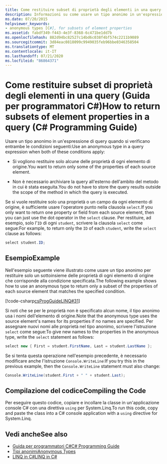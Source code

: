```yaml
---
title: Come restituire subset di proprietà degli elementi in una query-Guida per programmatori C#
description: Informazioni su come usare un tipo anonimo in un'espressione di query in C# per restituire alcune delle proprietà di ogni elemento di origine.
ms.date: 07/20/2015
helpviewer_keywords:
- anonymous types [C#], for subsets of element properties
ms.assetid: fabdf349-f443-4e3f-8368-6c471be1dd7b
ms.openlocfilehash: 882d94bc82527c14bd6c038f4bf574c2211b9089
ms.sourcegitcommit: 3d84eac0818099c9949035feb96bbe0346358504
ms.translationtype: MT
ms.contentlocale: it-IT
ms.lasthandoff: 07/21/2020
ms.locfileid: "86864371"
---
```

# <a name="how-to-return-subsets-of-element-properties-in-a-query-c-programming-guide"></a><span data-ttu-id="33b66-103">Come restituire subset di proprietà degli elementi in una query (Guida per programmatori C#)</span><span class="sxs-lookup"><span data-stu-id="33b66-103">How to return subsets of element properties in a query (C# Programming Guide)</span></span>
<span data-ttu-id="33b66-104">Usare un tipo anonimo in un'espressione di query quando si verificano entrambe le condizioni seguenti:</span><span class="sxs-lookup"><span data-stu-id="33b66-104">Use an anonymous type in a query expression when both of these conditions apply:</span></span>  
  
- <span data-ttu-id="33b66-105">Si vogliono restituire solo alcune delle proprietà di ogni elemento di origine.</span><span class="sxs-lookup"><span data-stu-id="33b66-105">You want to return only some of the properties of each source element.</span></span>  
  
- <span data-ttu-id="33b66-106">Non è necessario archiviare la query all'esterno dell'ambito del metodo in cui è stata eseguita.</span><span class="sxs-lookup"><span data-stu-id="33b66-106">You do not have to store the query results outside the scope of the method in which the query is executed.</span></span>  
  
 <span data-ttu-id="33b66-107">Se si vuole restituire solo una proprietà o un campo da ogni elemento di origine, è sufficiente usare l'operatore punto nella clausola `select`.</span><span class="sxs-lookup"><span data-stu-id="33b66-107">If you only want to return one property or field from each source element, then you can just use the dot operator in the `select` clause.</span></span> <span data-ttu-id="33b66-108">Per restituire, ad esempio, solo l'`ID` di ogni `student`, scrivere la clausola `select` come segue:</span><span class="sxs-lookup"><span data-stu-id="33b66-108">For example, to return only the `ID` of each `student`, write the `select` clause as follows:</span></span>  
  
```csharp  
select student.ID;  
```  
  
## <a name="example"></a><span data-ttu-id="33b66-109">Esempio</span><span class="sxs-lookup"><span data-stu-id="33b66-109">Example</span></span>  
 <span data-ttu-id="33b66-110">Nell'esempio seguente viene illustrato come usare un tipo anonimo per restituire solo un sottoinsieme delle proprietà di ogni elemento di origine che corrisponde alla condizione specificata.</span><span class="sxs-lookup"><span data-stu-id="33b66-110">The following example shows how to use an anonymous type to return only a subset of the properties of each source element that matches the specified condition.</span></span>  
  
 [!code-csharp[csProgGuideLINQ#31](~/samples/snippets/csharp/VS_Snippets_VBCSharp/csProgGuideLINQ/CS/csRef30LangFeatures_2.cs#31)]  
  
 <span data-ttu-id="33b66-111">Si noti che se per le proprietà non è specificato alcun nome, il tipo anonimo usa i nomi dell'elemento di origine.</span><span class="sxs-lookup"><span data-stu-id="33b66-111">Note that the anonymous type uses the source element's names for its properties if no names are specified.</span></span> <span data-ttu-id="33b66-112">Per assegnare nuovi nomi alle proprietà nel tipo anonimo, scrivere l'istruzione `select` come segue:</span><span class="sxs-lookup"><span data-stu-id="33b66-112">To give new names to the properties in the anonymous type, write the `select` statement as follows:</span></span>  
  
```csharp  
select new { First = student.FirstName, Last = student.LastName };  
```  
  
 <span data-ttu-id="33b66-113">Se si tenta questa operazione nell'esempio precedente, è necessario modificare anche l'istruzione `Console.WriteLine`:</span><span class="sxs-lookup"><span data-stu-id="33b66-113">If you try this in the previous example, then the `Console.WriteLine` statement must also change:</span></span>  
  
```csharp  
Console.WriteLine(student.First + " " + student.Last);  
```  
  
## <a name="compiling-the-code"></a><span data-ttu-id="33b66-114">Compilazione del codice</span><span class="sxs-lookup"><span data-stu-id="33b66-114">Compiling the Code</span></span>  
  
<span data-ttu-id="33b66-115">Per eseguire questo codice, copiare e incollare la classe in un'applicazione console C# con una direttiva `using` per System.Linq.</span><span class="sxs-lookup"><span data-stu-id="33b66-115">To run this code, copy and paste the class into a C# console application  with a `using` directive for System.Linq.</span></span>
  
## <a name="see-also"></a><span data-ttu-id="33b66-116">Vedi anche</span><span class="sxs-lookup"><span data-stu-id="33b66-116">See also</span></span>

- [<span data-ttu-id="33b66-117">Guida per programmatori C#</span><span class="sxs-lookup"><span data-stu-id="33b66-117">C# Programming Guide</span></span>](../index.md)
- [<span data-ttu-id="33b66-118">Tipi anonimi</span><span class="sxs-lookup"><span data-stu-id="33b66-118">Anonymous Types</span></span>](./anonymous-types.md)
- [<span data-ttu-id="33b66-119">LINQ in C#</span><span class="sxs-lookup"><span data-stu-id="33b66-119">LINQ in C#</span></span>](../../linq/index.md)
